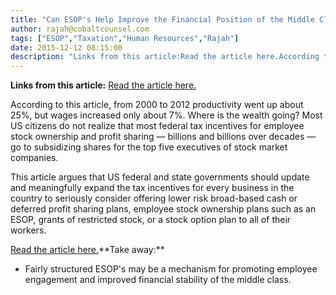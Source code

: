 ```yaml
---
title: "Can ESOP's Help Improve the Financial Position of the Middle Class?"
author: rajah@cobaltcounsel.com
tags: ["ESOP","Taxation","Human Resources","Rajah"]
date: 2015-12-12 08:15:00
description: "Links from this article:Read the article here.According to this article, from 2000 to 2012 productivity went up about 25%, but wages increased only about 7..."
---
```


**Links from this article:**
[Read the article here.](http://www.gazettenet.com/home/13367213-95/joseph-r-blasi-american-labor-must-recover-its-lost-fair-share-of-economic-gains?)

According to this article, from 2000 to 2012 productivity went up about 25%, but wages increased only about 7%. Where is the wealth going? Most US citizens do not realize that most federal tax incentives for employee stock ownership and profit sharing — billions and billions over decades — go to subsidizing shares for the top five executives of stock market companies.

This article argues that US federal and state governments should update and meaningfully expand the tax incentives for every business in the country to seriously consider offering lower risk broad-based cash or deferred profit sharing plans, employee stock ownership plans such as an ESOP, grants of restricted stock, or a stock option plan to all of their workers.

[Read the article here.](http://www.gazettenet.com/home/13367213-95/joseph-r-blasi-american-labor-must-recover-its-lost-fair-share-of-economic-gains?)**Take away:**
- Fairly structured ESOP's may be a mechanism for promoting employee engagement and improved financial stability of the middle class.